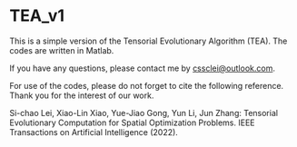 # TEA_v1
This is a simple version of the Tensorial Evolutionary Algorithm (TEA). The codes are written in Matlab.

If you have any questions, please contact me by cssclei@outlook.com.

For use of the codes, please do not forget to cite the following reference. Thank you for the interest of our work.

Si-chao Lei, Xiao-Lin Xiao, Yue-Jiao Gong, Yun Li, Jun Zhang: Tensorial Evolutionary Computation for Spatial Optimization Problems. IEEE Transactions on Artificial Intelligence (2022).

